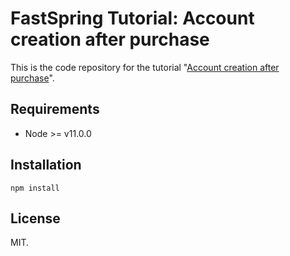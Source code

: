 # FastSpring Tutorial: Account creation after purchase

This is the code repository for the tutorial "[Account creation after purchase](https://www.todo.com)".

## Requirements

- Node >= v11.0.0

## Installation
```
npm install
```

## License

MIT.
